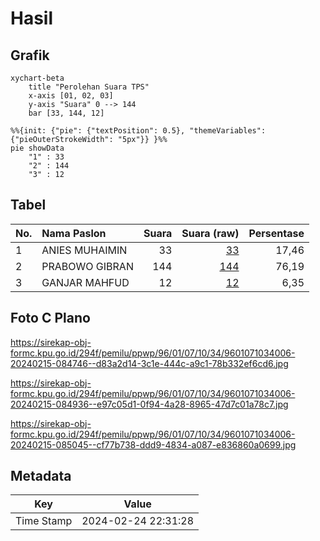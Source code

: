 # Hasil

## Grafik

```mermaid
xychart-beta
    title "Perolehan Suara TPS"
    x-axis [01, 02, 03]
    y-axis "Suara" 0 --> 144
    bar [33, 144, 12]
```

```mermaid
%%{init: {"pie": {"textPosition": 0.5}, "themeVariables": {"pieOuterStrokeWidth": "5px"}} }%%
pie showData
    "1" : 33
    "2" : 144
    "3" : 12
```

## Tabel

| No. | Nama Paslon    | Suara | Suara (raw) | Persentase |
|:--- |:-------------- | -----:| -----------:| ----------:|
| 1   | ANIES MUHAIMIN | 33    | [33][p-1]   | 17,46      |
| 2   | PRABOWO GIBRAN | 144   | [144][p-2]  | 76,19      |
| 3   | GANJAR MAHFUD  | 12    | [12][p-3]   | 6,35       |


[p-1]: https://github.com/gigit-pemilu/pemilu-2024-96-papua-barat-daya/blob/main/pilpres/hitung-suara/sub/96-papua-barat-daya/sub/01-sorong/sub/07-aimas/sub/1034-malagusa/sub/006-tps/sub/paslon-1.txt
[p-2]: https://github.com/gigit-pemilu/pemilu-2024-96-papua-barat-daya/blob/main/pilpres/hitung-suara/sub/96-papua-barat-daya/sub/01-sorong/sub/07-aimas/sub/1034-malagusa/sub/006-tps/sub/paslon-2.txt
[p-3]: https://github.com/gigit-pemilu/pemilu-2024-96-papua-barat-daya/blob/main/pilpres/hitung-suara/sub/96-papua-barat-daya/sub/01-sorong/sub/07-aimas/sub/1034-malagusa/sub/006-tps/sub/paslon-3.txt

## Foto C Plano

https://sirekap-obj-formc.kpu.go.id/294f/pemilu/ppwp/96/01/07/10/34/9601071034006-20240215-084746--d83a2d14-3c1e-444c-a9c1-78b332ef6cd6.jpg

https://sirekap-obj-formc.kpu.go.id/294f/pemilu/ppwp/96/01/07/10/34/9601071034006-20240215-084936--e97c05d1-0f94-4a28-8965-47d7c01a78c7.jpg

https://sirekap-obj-formc.kpu.go.id/294f/pemilu/ppwp/96/01/07/10/34/9601071034006-20240215-085045--cf77b738-ddd9-4834-a087-e836860a0699.jpg


## Metadata

| Key        | Value               |
| ---------- | ------------------- |
| Time Stamp | 2024-02-24 22:31:28 |



